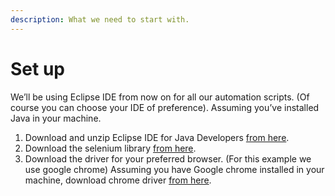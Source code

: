 ```yaml
---
description: What we need to start with.
---
```


# Set up

We’ll be using Eclipse IDE from now on for all our automation scripts. \(Of course you can choose your IDE of preference\). Assuming you’ve installed Java in your machine.

1. Download and unzip Eclipse IDE for Java Developers [from here](https://www.eclipse.org/downloads/download.php?file=/oomph/epp/2019-06/R/eclipse-inst-win64.exe).
2. Download the selenium library [from here](https://bit.ly/2TlkRyu).
3. Download the driver for your preferred browser. \(For this example we use google chrome\) Assuming you have Google chrome installed in your machine, download chrome driver [from here](http://chromedriver.chromium.org/downloads).

